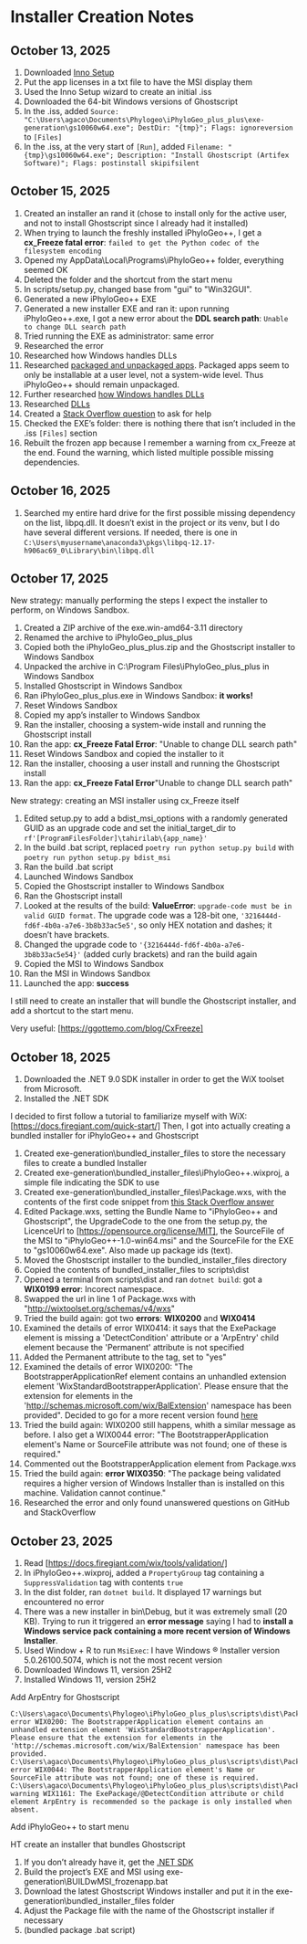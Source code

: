 # Installer Creation Notes

## October 13, 2025

1. Downloaded [Inno Setup](https://jrsoftware.org/isdl.php)
2. Put the app licenses in a txt file to have the MSI display them
3. Used the Inno Setup wizard to create an initial .iss
4. Downloaded the 64-bit Windows versions of Ghostscript
5. In the .iss, added `Source: "C:\Users\agaco\Documents\Phylogeo\iPhyloGeo_plus_plus\exe-generation\gs10060w64.exe"; DestDir: "{tmp}"; Flags: ignoreversion` to `[Files]`
6. In the .iss, at the very start of `[Run]`, added `Filename: "{tmp}\gs10060w64.exe"; Description: "Install Ghostscript (Artifex Software)"; Flags: postinstall skipifsilent`

## October 15, 2025

1. Created an installer an rand it (chose to install only for the active user, and not to install Ghostscript since I already had it installed)
2. When trying to launch the freshly installed iPhyloGeo++, I get a **cx_Freeze fatal error**: `failed to get the Python codec of the filesystem encoding`
3. Opened my AppData\Local\Programs\iPhyloGeo++ folder, everything seemed OK
4. Deleted the folder and the shortcut from the start menu
5. In scripts/setup.py, changed base from "gui" to "Win32GUI".
6. Generated a new iPhyloGeo++ EXE
7. Generated a new installer EXE and ran it: upon running iPhyloGeo++.exe, I got a new error about the **DDL search path**: `Unable to change DLL search path`
8. Tried running the EXE as administrator: same error
8. Researched the error
9. Researched how Windows handles DLLs
10. Researched [packaged and unpackaged apps](https://learn.microsoft.com/en-us/windows/apps/get-started/intro-pack-dep-proc). Packaged apps seem to only be installable at a user level, not a system-wide level. Thus iPhyloGeo++ should remain unpackaged.
11. Further researched [how Windows handles DLLs](https://learn.microsoft.com/en-us/windows/win32/dlls/dynamic-link-library-search-order)
12. Researched [DLLs](https://learn.microsoft.com/en-ca/troubleshoot/windows-client/setup-upgrade-and-drivers/dynamic-link-library)
13. Created a [Stack Overflow question](https://stackoverflow.com/questions/79791613/cx-freeze-fatal-error-unable-to-change-dll-search-path) to ask for help
14. Checked the EXE’s folder: there is nothing there that isn’t included in the .iss `[Files]` section
15. Rebuilt the frozen app because I remember a warning from cx_Freeze at the end. Found the warning, which listed multiple possible missing dependencies.

## October 16, 2025

1. Searched my entire hard drive for the first possible missing dependency on the list, libpq.dll. It doesn’t exist in the project or its venv, but I do have several different versions. If needed, there is one in `C:\Users\myusername\anaconda3\pkgs\libpq-12.17-h906ac69_0\Library\bin\libpq.dll`

## October 17, 2025

New strategy: manually performing the steps I expect the installer to perform, on Windows Sandbox.

1. Created a ZIP archive of the exe.win-amd64-3.11 directory
2. Renamed the archive to iPhyloGeo_plus_plus
3. Copied both the iPhyloGeo_plus_plus.zip and the Ghostscript installer to Windows Sandbox
4. Unpacked the archive in C:\Program Files\iPhyloGeo_plus_plus in Windows Sandbox
5. Installed Ghostscript in Windows Sandbox
6. Ran iPhyloGeo_plus_plus.exe in Windows Sandbox: **it works!**
7. Reset Windows Sandbox
8. Copied my app’s installer to Windows Sandbox
9. Ran the installer, choosing a system-wide install and running the Ghostscript install
10. Ran the app: **cx_Freeze Fatal Error**: "Unable to change DLL search path"
11. Reset Windows Sandbox and copied the installer to it
11. Ran the installer, choosing a user install and running the Ghostscript install
12. Ran the app: **cx_Freeze Fatal Error**"Unable to change DLL search path"

New strategy: creating an MSI installer using cx_Freeze itself

1. Edited setup.py to add a bdist_msi_options with a randomly generated GUID as an upgrade code and set the initial_target_dir to `rf'[ProgramFilesFolder]\tahirilab\{app_name}'`
2. In the build .bat script, replaced `poetry run python setup.py build` with `poetry run python setup.py bdist_msi`
3. Ran the build .bat script
4. Launched Windows Sandbox
5. Copied the Ghostscript installer to Windows Sandbox
6. Ran the Ghostscript install
7. Looked at the results of the build: **ValueError**: `upgrade-code must be in valid GUID format`. The upgrade code was a 128-bit one, `'3216444d-fd6f-4b0a-a7e6-3b8b33ac5e5'`, so only HEX notation and dashes; it doesn’t have brackets.
8. Changed the upgrade code to `'{3216444d-fd6f-4b0a-a7e6-3b8b33ac5e54}'` (added curly brackets) and ran the build again
9. Copied the MSI to Windows Sandbox
10. Ran the MSI in Windows Sandbox
11. Launched the app: **success**

I still need to create an installer that will bundle the Ghostscript installer, and add a shortcut to the start menu.

Very useful: [https://ggottemo.com/blog/CxFreeze]

## October 18, 2025

1. Downloaded the .NET 9.0 SDK installer in order to get the WiX toolset from Microsoft.
2. Installed the .NET SDK

I decided to first follow a tutorial to familiarize myself with WiX: [https://docs.firegiant.com/quick-start/] Then, I got into actually creating a bundled installer for iPhyloGeo++ and Ghostscript

1. Created exe-generation\bundled_installer_files to store the necessary files to create a bundled Installer
2. Created exe-generation\bundled_installer_files\iPhyloGeo++.wixproj, a simple file indicating the SDK to use
3. Created exe-generation\bundled_installer_files\Package.wxs, with the contents of the first code snippet from [this Stack Overflow answer](https://stackoverflow.com/a/42102377/8814975)
4. Edited Package.wxs, setting the Bundle Name to "iPhyloGeo++ and Ghostscript", the UpgradeCode to the one from the setup.py, the LicenceUrl to [https://opensource.org/license/MIT], the SourceFile of the MSI to "iPhyloGeo++-1.0-win64.msi" and the SourceFile for the EXE to "gs10060w64.exe". Also made up package ids (text).
5. Moved the Ghostscript installer to the bundled_installer_files directory
6. Copied the contents of bundled_installer_files to scripts\dist
7. Opened a terminal from scripts\dist and ran `dotnet build`: got a **WIX0199 error**: Incorect namespace.
8. Swapped the url in line 1 of Package.wxs with "http://wixtoolset.org/schemas/v4/wxs"
9. Tried the build again: got two **errors**: **WIX0200** and **WIX0414**
10. Examined the details of error WIX0414: it says that the ExePackage element is missing a 'DetectCondition' attribute or a 'ArpEntry' child element because the 'Permanent' attribute is not specified
11. Added the Permanent attribute to the tag, set to "yes"
12. Examined the details of error WIX0200: "The BootstrapperApplicationRef element contains an unhandled extension element 'WixStandardBootstrapperApplication'. Please ensure that the extension for elements in the 'http://schemas.microsoft.com/wix/BalExtension' namespace has been provided". Decided to go for a more recent version found [here](https://docs.firegiant.com/wix/tools/burn/wixstdba/)
13. Tried the build again: WIX0200 still happens, whith a similar message as before. I also get a WIX0044 error: "The BootstrapperApplication element's Name or SourceFile attribute was not found; one of these is required."
14. Commented out the BootstrapperApplication element from Package.wxs
15. Tried the build again: **error WIX0350**: "The package being validated requires a higher version of Windows Installer than is installed on this machine. Validation cannot continue."
16. Researched the error and only found unanswered questions on GitHub and StackOverflow

## October 23, 2025

1. Read [https://docs.firegiant.com/wix/tools/validation/]
2. In iPhyloGeo++.wixproj, added a `PropertyGroup` tag containing a `SuppressValidation` tag with contents `true`
3. In the dist folder, ran `dotnet build`. It displayed 17 warnings but encountered no error
4. There was a new installer in bin\Debug, but it was extremely small (20 KB). Trying to run it triggered an **error message** saying I had to **install a Windows service pack containing a more recent version of Windows Installer**.
5. Used Window + R to run `MsiExec`: I have Windows ® Installer version 5.0.26100.5074, which is not the most recent version
6. Downloaded Windows 11, version 25H2
7. Installed Windows 11, version 25H2


Add ArpEntry for Ghostscript

    C:\Users\agaco\Documents\Phylogeo\iPhyloGeo_plus_plus\scripts\dist\Package.wxs(9): error WIX0200: The BootstrapperApplication element contains an unhandled extension element 'WixStandardBootstrapperApplication'. Please ensure that the extension for elements in the 'http://schemas.microsoft.com/wix/BalExtension' namespace has been provided.
    C:\Users\agaco\Documents\Phylogeo\iPhyloGeo_plus_plus\scripts\dist\Package.wxs(8): error WIX0044: The BootstrapperApplication element's Name or SourceFile attribute was not found; one of these is required.
    C:\Users\agaco\Documents\Phylogeo\iPhyloGeo_plus_plus\scripts\dist\Package.wxs(16): warning WIX1161: The ExePackage/@DetectCondition attribute or child element ArpEntry is recommended so the package is only installed when absent.
	
Add iPhyloGeo++ to start menu


HT create an installer that bundles Ghostscript
1. If you don’t already have it, get the [.NET SDK](https://dotnet.microsoft.com/en-us/download)
2. Build the project’s EXE and MSI using exe-generation\BUILDwMSI_frozenapp.bat
3. Download the latest Ghostscript Windows installer and put it in the exe-generation\bundled_installer_files folder
4. Adjust the Package file with the name of the Ghostscript installer if necessary
3. (bundled package .bat script)
